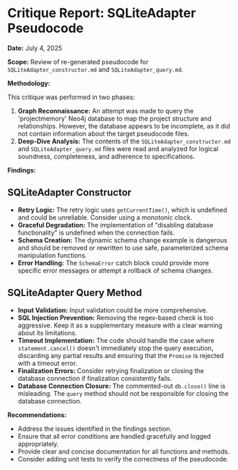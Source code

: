 # Critique Report: SQLiteAdapter Pseudocode

**Date:** July 4, 2025

**Scope:** Review of re-generated pseudocode for `SQLiteAdapter_constructor.md` and `SQLiteAdapter_query.md`.

**Methodology:**

This critique was performed in two phases:

1.  **Graph Reconnaissance:** An attempt was made to query the 'projectmemory' Neo4j database to map the project structure and relationships. However, the database appears to be incomplete, as it did not contain information about the target pseudocode files.
2.  **Deep-Dive Analysis:** The contents of the `SQLiteAdapter_constructor.md` and `SQLiteAdapter_query.md` files were read and analyzed for logical soundness, completeness, and adherence to specifications.

**Findings:**

## SQLiteAdapter Constructor

*   **Retry Logic:** The retry logic uses `getCurrentTime()`, which is undefined and could be unreliable. Consider using a monotonic clock.
*   **Graceful Degradation:** The implementation of "disabling database functionality" is undefined when the connection fails.
*   **Schema Creation:** The dynamic schema change example is dangerous and should be removed or rewritten to use safe, parameterized schema manipulation functions.
*   **Error Handling:** The `SchemaError` catch block could provide more specific error messages or attempt a rollback of schema changes.

## SQLiteAdapter Query Method

*   **Input Validation:** Input validation could be more comprehensive.
*   **SQL Injection Prevention:** Removing the regex-based check is too aggressive. Keep it as a supplementary measure with a clear warning about its limitations.
*   **Timeout Implementation:** The code should handle the case where `statement.cancel()` doesn't immediately stop the query execution, discarding any partial results and ensuring that the `Promise` is rejected with a timeout error.
*   **Finalization Errors:** Consider retrying finalization or closing the database connection if finalization consistently fails.
*   **Database Connection Closure:** The commented-out `db.close()` line is misleading. The `query` method should not be responsible for closing the database connection.

**Recommendations:**

*   Address the issues identified in the findings section.
*   Ensure that all error conditions are handled gracefully and logged appropriately.
*   Provide clear and concise documentation for all functions and methods.
*   Consider adding unit tests to verify the correctness of the pseudocode.